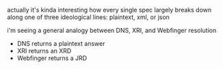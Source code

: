actually it's kinda interesting how every single spec largely breaks down along one of three ideological lines: plaintext, xml, or json

i'm seeing a general analogy between DNS, XRI, and Webfinger resolution

- DNS returns a plaintext answer
- XRI returns an XRD
- Webfinger returns a JRD

